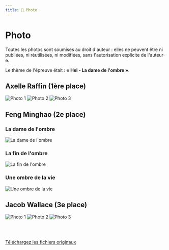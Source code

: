 ```yaml
---
title: 📸 Photo
---
```


# Photo

<head>
    <meta name="robots" content="noindex" />
</head>

Toutes les photos sont soumises au droit d'auteur : elles ne peuvent être ni
publiées, ni réutilisées, ni modifiées, sans l'autorisation explicite de
l'auteur‧e.

Le thème de l'épreuve était : **« Hel - La dame de l'ombre »**.


## Axelle Raffin (1ère place)

<div class="text-center">

![Photo 1](/img/oeuvres/photos/Axelle_1.jpg)
![Photo 2](/img/oeuvres/photos/Axelle_2.jpg)
![Photo 3](/img/oeuvres/photos/Axelle_3.jpg)

</div>

## Feng Minghao (2e place)

### La dame de l'ombre
![La dame de l'ombre](/img/oeuvres/photos/Feng_La_dame_de_l_ombre.jpg)

### La fin de l'ombre
![La fin de l'ombre](/img/oeuvres/photos/Feng_La_fin_de_l_ombre.jpg)

### Une ombre de la vie
![Une ombre de la vie](/img/oeuvres/photos/Feng_Une_ombre_de_la_vie.jpg)

## Jacob Wallace (3e place)

![Photo 1](/img/oeuvres/photos/Jacob_1.jpg)
![Photo 2](/img/oeuvres/photos/Jacob_2.jpg)
![Photo 3](/img/oeuvres/photos/Jacob_3.jpg)

<br/>
<br/>

[Téléchargez les fichiers originaux](https://drive.google.com/drive/folders/1B14bM-0JGvxsHPU0a5Kdb4sAYkS3fbsf?usp=share_link)
